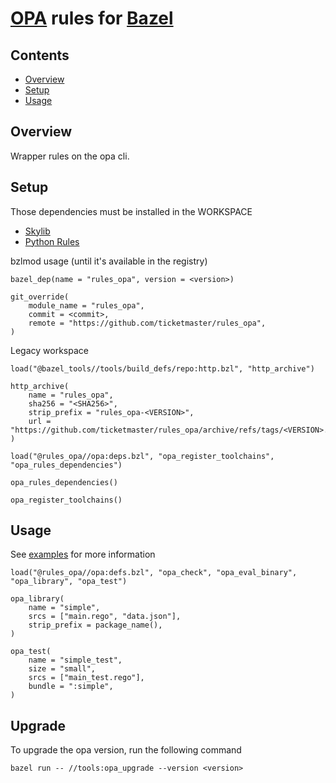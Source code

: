 # [OPA](https://www.openpolicyagent.org/) rules for [Bazel](https://bazel.build/)

## Contents
* [Overview](#overview)
* [Setup](#setup)
* [Usage](#usage)

## Overview

Wrapper rules on the opa cli.

## Setup

Those dependencies must be installed in the WORKSPACE

* [Skylib](https://github.com/bazelbuild/bazel-skylib)
* [Python Rules](https://github.com/bazelbuild/rules_python)

bzlmod usage (until it's available in the registry)

```starlark
bazel_dep(name = "rules_opa", version = <version>)

git_override(
    module_name = "rules_opa",
    commit = <commit>,
    remote = "https://github.com/ticketmaster/rules_opa",
)
```

Legacy workspace

```starlark
load("@bazel_tools//tools/build_defs/repo:http.bzl", "http_archive")

http_archive(
    name = "rules_opa",
    sha256 = "<SHA256>",
    strip_prefix = "rules_opa-<VERSION>",
    url = "https://github.com/ticketmaster/rules_opa/archive/refs/tags/<VERSION>.tar.gz",
)

load("@rules_opa//opa:deps.bzl", "opa_register_toolchains", "opa_rules_dependencies")

opa_rules_dependencies()

opa_register_toolchains()
```

## Usage

See [examples](examples) for more information

```starlark
load("@rules_opa//opa:defs.bzl", "opa_check", "opa_eval_binary", "opa_library", "opa_test")

opa_library(
    name = "simple",
    srcs = ["main.rego", "data.json"],
    strip_prefix = package_name(),
)

opa_test(
    name = "simple_test",
    size = "small",
    srcs = ["main_test.rego"],
    bundle = ":simple",
)
```

## Upgrade

To upgrade the opa version, run the following command

```shell
bazel run -- //tools:opa_upgrade --version <version>
```
